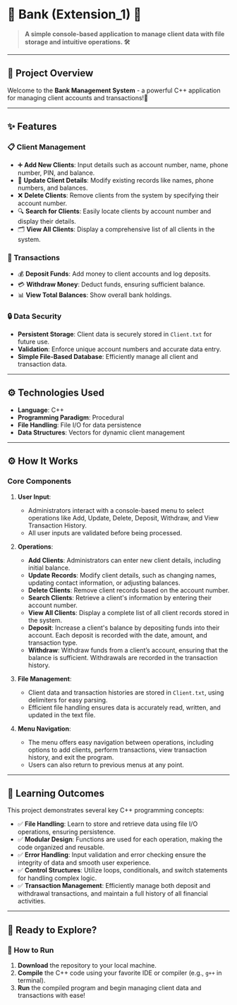 # 🏦 Bank (Extension_1) 💼

> **A simple console-based application to manage client data with file storage and intuitive operations. 🛠️**

---

## 🌟 Project Overview
Welcome to the **Bank Management System** - a powerful C++ application for managing client accounts and transactions!🚀

---

## ✨ Features

### 📋 Client Management
- ➕ **Add New Clients**: Input details such as account number, name, phone number, PIN, and balance.
- 📝 **Update Client Details**: Modify existing records like names, phone numbers, and balances.
- ❌ **Delete Clients**: Remove clients from the system by specifying their account number.
- 🔍 **Search for Clients**: Easily locate clients by account number and display their details.
- 🗂️ **View All Clients**: Display a comprehensive list of all clients in the system.

### 💸 Transactions
- 💰 **Deposit Funds**: Add money to client accounts and log deposits.
- 💳 **Withdraw Money**: Deduct funds, ensuring sufficient balance.
- 📊 **View Total Balances**: Show overall bank holdings.

### 🔒 Data Security
- **Persistent Storage**: Client data is securely stored in `Client.txt` for future use.
- **Validation**: Enforce unique account numbers and accurate data entry.
- **Simple File-Based Database**: Efficiently manage all client and transaction data.

---

## ⚙️ Technologies Used

- **Language**: C++
- **Programming Paradigm**: Procedural
- **File Handling**: File I/O for data persistence
- **Data Structures**: Vectors for dynamic client management

---


## ⚙️ How It Works

### Core Components
1. **User Input**:
   - Administrators interact with a console-based menu to select operations like Add, Update, Delete, Deposit, Withdraw, and View Transaction History.
   - All user inputs are validated before being processed.

2. **Operations**:
   - **Add Clients**: Administrators can enter new client details, including initial balance.
   - **Update Records**: Modify client details, such as changing names, updating contact information, or adjusting balances.
   - **Delete Clients**: Remove client records based on the account number.
   - **Search Clients**: Retrieve a client's information by entering their account number.
   - **View All Clients**: Display a complete list of all client records stored in the system.
   - **Deposit**: Increase a client's balance by depositing funds into their account. Each deposit is recorded with the date, amount, and transaction type.
   - **Withdraw**: Withdraw funds from a client’s account, ensuring that the balance is sufficient. Withdrawals are recorded in the transaction history.

3. **File Management**:
   - Client data and transaction histories are stored in `Client.txt`, using delimiters for easy parsing.
   - Efficient file handling ensures data is accurately read, written, and updated in the text file.

4. **Menu Navigation**:
   - The menu offers easy navigation between operations, including options to add clients, perform transactions, view transaction history, and exit the program.
   - Users can also return to previous menus at any point.

---

## 🎯 Learning Outcomes

This project demonstrates several key C++ programming concepts:
- ✅ **File Handling**: Learn to store and retrieve data using file I/O operations, ensuring persistence.
- ✅ **Modular Design**: Functions are used for each operation, making the code organized and reusable.
- ✅ **Error Handling**: Input validation and error checking ensure the integrity of data and smooth user experience.
- ✅ **Control Structures**: Utilize loops, conditionals, and switch statements for handling complex logic.
- ✅ **Transaction Management**: Efficiently manage both deposit and withdrawal transactions, and maintain a full history of all financial activities.

---

## 🏁 Ready to Explore?

### 🚀 How to Run
1. **Download** the repository to your local machine.
2. **Compile** the C++ code using your favorite IDE or compiler (e.g., `g++` in terminal).
3. **Run** the compiled program and begin managing client data and transactions with ease!


